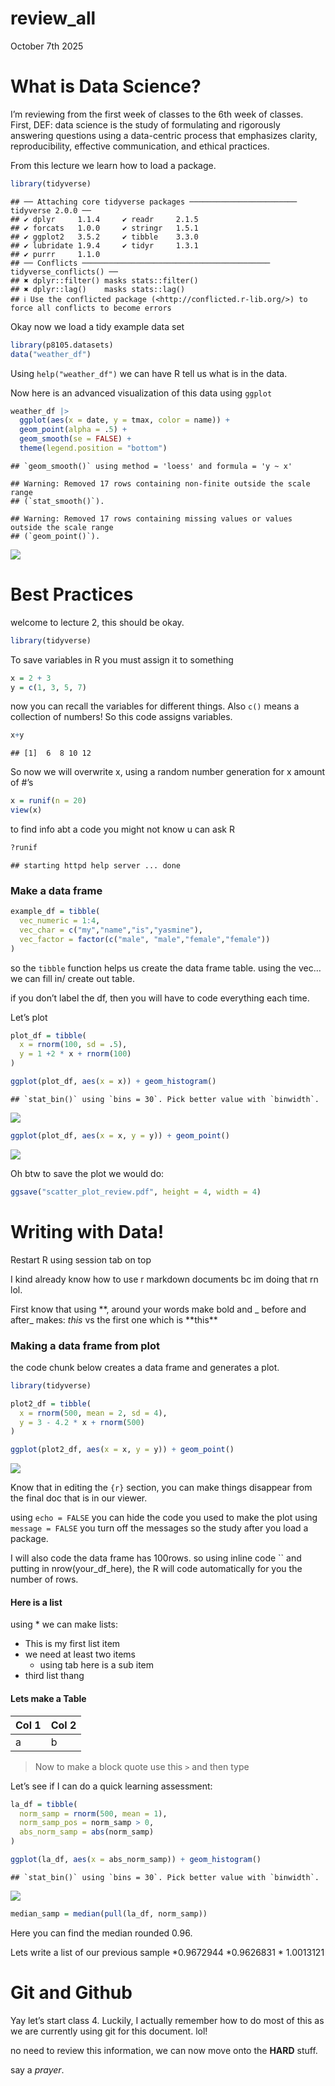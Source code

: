 review_all
================
October 7th 2025

# What is Data Science?

I’m reviewing from the first week of classes to the 6th week of classes.
First, DEF: data science is the study of formulating and rigorously
answering questions using a data-centric process that emphasizes
clarity, reproducibility, effective communication, and ethical
practices.

From this lecture we learn how to load a package.

``` r
library(tidyverse)
```

    ## ── Attaching core tidyverse packages ──────────────────────── tidyverse 2.0.0 ──
    ## ✔ dplyr     1.1.4     ✔ readr     2.1.5
    ## ✔ forcats   1.0.0     ✔ stringr   1.5.1
    ## ✔ ggplot2   3.5.2     ✔ tibble    3.3.0
    ## ✔ lubridate 1.9.4     ✔ tidyr     1.3.1
    ## ✔ purrr     1.1.0     
    ## ── Conflicts ────────────────────────────────────────── tidyverse_conflicts() ──
    ## ✖ dplyr::filter() masks stats::filter()
    ## ✖ dplyr::lag()    masks stats::lag()
    ## ℹ Use the conflicted package (<http://conflicted.r-lib.org/>) to force all conflicts to become errors

Okay now we load a tidy example data set

``` r
library(p8105.datasets)
data("weather_df")
```

Using `help("weather_df")` we can have R tell us what is in the data.

Now here is an advanced visualization of this data using `ggplot`

``` r
weather_df |> 
  ggplot(aes(x = date, y = tmax, color = name)) +
  geom_point(alpha = .5) +
  geom_smooth(se = FALSE) +
  theme(legend.position = "bottom")
```

    ## `geom_smooth()` using method = 'loess' and formula = 'y ~ x'

    ## Warning: Removed 17 rows containing non-finite outside the scale range
    ## (`stat_smooth()`).

    ## Warning: Removed 17 rows containing missing values or values outside the scale range
    ## (`geom_point()`).

![](review_all_files/figure-gfm/unnamed-chunk-3-1.png)<!-- -->

# Best Practices

welcome to lecture 2, this should be okay.

``` r
library(tidyverse)
```

To save variables in R you must assign it to something

``` r
x = 2 + 3
y = c(1, 3, 5, 7)
```

now you can recall the variables for different things. Also `c()` means
a collection of numbers! So this code assigns variables.

``` r
x+y
```

    ## [1]  6  8 10 12

So now we will overwrite x, using a random number generation for x
amount of \#’s

``` r
x = runif(n = 20)
view(x)
```

to find info abt a code you might not know u can ask R

``` r
?runif
```

    ## starting httpd help server ... done

### Make a data frame

``` r
example_df = tibble(
  vec_numeric = 1:4,
  vec_char = c("my","name","is","yasmine"),
  vec_factor = factor(c("male", "male","female","female"))
)
```

so the `tibble` function helps us create the data frame table. using the
vec… we can fill in/ create out table.

if you don’t label the df, then you will have to code everything each
time.

Let’s plot

``` r
plot_df = tibble(
  x = rnorm(100, sd = .5),
  y = 1 +2 * x + rnorm(100)
)

ggplot(plot_df, aes(x = x)) + geom_histogram()
```

    ## `stat_bin()` using `bins = 30`. Pick better value with `binwidth`.

![](review_all_files/figure-gfm/unnamed-chunk-10-1.png)<!-- -->

``` r
ggplot(plot_df, aes(x = x, y = y)) + geom_point()
```

![](review_all_files/figure-gfm/unnamed-chunk-10-2.png)<!-- -->

Oh btw to save the plot we would do:

``` r
ggsave("scatter_plot_review.pdf", height = 4, width = 4)
```

# Writing with Data!

Restart R using session tab on top

I kind already know how to use r markdown documents bc im doing that rn
lol.

First know that using **, around your words make bold and \_ before and
after\_ makes: *this* vs the first one which is **this\*\*

### Making a data frame from plot

the code chunk below creates a data frame and generates a plot.

``` r
library(tidyverse)

plot2_df = tibble(
  x = rnorm(500, mean = 2, sd = 4),
  y = 3 - 4.2 * x + rnorm(500)
)

ggplot(plot2_df, aes(x = x, y = y)) + geom_point()
```

![](review_all_files/figure-gfm/unnamed-chunk-12-1.png)<!-- -->

Know that in editing the `{r}` section, you can make things disappear
from the final doc that is in our viewer.

using `echo = FALSE` you can hide the code you used to make the plot
using `message = FALSE` you turn off the messages so the study after you
load a package.

I will also code the data frame has 100rows. so using inline code `` and
putting in nrow(your_df_here), the R will code automatically for you the
number of rows.

#### Here is a list

using \* we can make lists:

- This is my first list item
- we need at least two items
  - using tab here is a sub item
- third list thang

#### Lets make a Table

| Col 1 | Col 2 |
|-------|-------|
| a     | b     |

> Now to make a block quote use this `>` and then type

Let’s see if I can do a quick learning assessment:

``` r
la_df = tibble(
  norm_samp = rnorm(500, mean = 1),
  norm_samp_pos = norm_samp > 0,
  abs_norm_samp = abs(norm_samp)
)

ggplot(la_df, aes(x = abs_norm_samp)) + geom_histogram()
```

    ## `stat_bin()` using `bins = 30`. Pick better value with `binwidth`.

![](review_all_files/figure-gfm/la-1.png)<!-- -->

``` r
median_samp = median(pull(la_df, norm_samp))
```

Here you can find the median rounded 0.96.

Lets write a list of our previous sample *0.9672944 *0.9626831 \*
1.0013121

# Git and Github

Yay let’s start class 4. Luckily, I actually remember how to do most of
this as we are currently using git for this document. lol!

no need to review this information, we can now move onto the **HARD**
stuff.

say a *prayer*.
